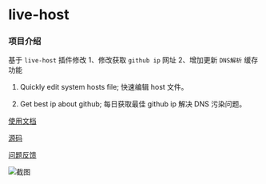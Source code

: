 # live-host

### 项目介绍

基于 `live-host` 插件修改 1、修改获取 `github ip` 网址 2、增加更新 `DNS解析` 缓存功能

1. Quickly edit system hosts file; 快速编辑 host 文件。

2. Get best ip about github; 每日获取最佳 github ip 解决 DNS 污染问题。

[使用文档](https://github.com/mingjiezhou/notes/issues/13)

[源码](https://github.com/mingjiezhou/live-host)

[问题反馈](https://github.com/mingjiezhou/live-host/issues)

![截图](https://user-images.githubusercontent.com/37775265/167404760-e33afdcf-8ba6-4cdf-9741-4d3284974e86.png)
